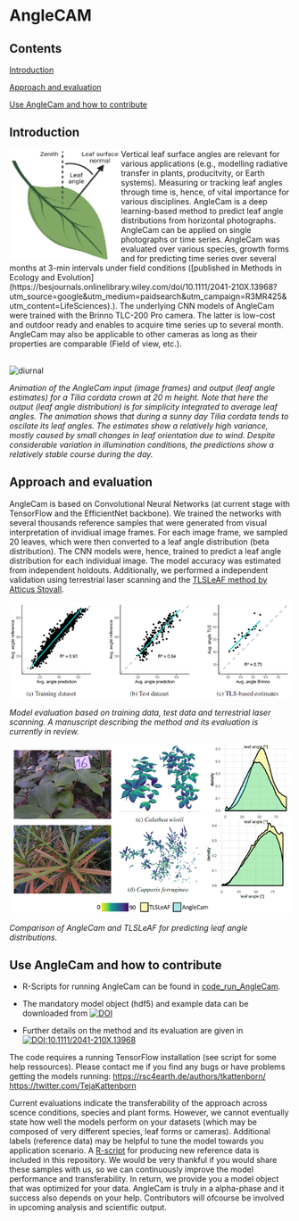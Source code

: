 # AngleCAM

## Contents

[Introduction](#Introduction)

[Approach and evaluation](#approach-and-evaluation)

[Use AngleCam and how to contribute](#Use-AngleCam-and-how-to-contribute)


## Introduction

<img align="left" width="200" height="200" src="https://github.com/tejakattenborn/AngleCAM/blob/main/illustrations_small.png">
Vertical leaf surface angles are relevant for various applications (e.g., modelling radiative transfer in plants, producitvity, or Earth systems). Measuring or tracking leaf angles through time is, hence, of vital importance for various disciplines. AngleCam is a deep learning-based method to predict leaf angle distributions from horizontal photographs. AngleCam can be applied on single photographs or time series. AngleCam was evaluated over various species, growth forms and for predicting time series over several months at 3-min intervals under field conditions ([published in Methods in Ecology and Evolution](https://besjournals.onlinelibrary.wiley.com/doi/10.1111/2041-210X.13968?utm_source=google&utm_medium=paidsearch&utm_campaign=R3MR425&utm_content=LifeSciences).). The underlying CNN models of AngleCam were trained with the Brinno TLC-200 Pro camera. The latter is low-cost and outdoor ready and enables to acquire time series up to several month. AngleCam may also be applicable to other cameras as long as their properties are comparable (Field of view, etc.).<br/>

<br/>

![diurnal](https://github.com/tejakattenborn/AngleCAM/blob/main/result_small_mod.gif)

*Animation of the AngleCam input (image frames) and output (leaf angle estimates) for a Tilia cordata crown at 20 m height. Note that here the output (leaf angle distribution) is for simplicity integrated to average leaf angles. The animation shows that during a sunny day Tilia cordata tends to oscilate its leaf angles. The estimates show a relatively high variance, mostly caused by small changes in leaf orientation due to wind. Despite considerable variation in illumination conditions, the predictions show a relatively stable course during the day.*

## Approach and evaluation

AngleCam is based on Convolutional Neural Networks (at current stage with TensorFlow and the EfficientNet backbone). We trained the networks with several thousands reference samples that were generated from visual interpretation of invidiual image frames. For each image frame, we sampled 20 leaves, which were then converted to a leaf angle distribution (beta distribution). The CNN models were, hence, trained to predict a leaf angle distribution for each individual image. The model accuracy was estimated from independent holdouts. Additionally, we performed a independent validation using terrestrial laser scanning and the [TLSLeAF method by Atticus Stovall](https://github.com/aestovall/TLSLeAF).

![val](https://github.com/tejakattenborn/AngleCAM/blob/main/AngleCam_val.png)

*Model evaluation based on training data, test data and terrestrial laser scanning. A manuscript describing the method and its evaluation is currently in review.*

![tls validation](https://github.com/tejakattenborn/AngleCAM/blob/main/tlsleaf_anglecam_comparison.png) 

*Comparison of AngleCam and TLSLeAF for predicting leaf angle distributions.*


## Use AngleCam and how to contribute

* R-Scripts for running AngleCam can be found in [code_run_AngleCam](https://github.com/tejakattenborn/AngleCAM/tree/main/code_run_AngleCam).

* The mandatory model object (hdf5) and example data can be downloaded from [![DOI](https://zenodo.org/badge/DOI/10.5281/zenodo.6812085.svg)](https://doi.org/10.5281/zenodo.6812085)

* Further details on the method and its evaluation are given in [![DOI:10.1111/2041-210X.13968](https://img.shields.io/badge/doi-10.1111%2F2041--210X.13968-red)](https://doi.org/10.1111/2041-210X.13968)

The code requires a running TensorFlow installation (see script for some help ressources). 
Please contact me if you find any bugs or have problems getting the models running:
https://rsc4earth.de/authors/tkattenborn/     https://twitter.com/TejaKattenborn

Current evaluations indicate the transferability of the approach across scence conditions, species and plant forms. However, we cannot eventually state how well the models perform on your datasets (which may be composed of very different species, leaf forms or cameras). Additional labels (reference data) may be helpful to tune the model towards you application scenario. A [R-script](https://github.com/tejakattenborn/AngleCAM/blob/main/code_manuscript/01_labelling_leaf_angles.R) for producing new reference data is included in this repository. We would be very thankful if you would share these samples with us, so we can continuously improve the model performance and transferability. In return, we provide you a model object that was optimized for your data. AngleCam is truly in a alpha-phase and it success also depends on your help. Contributors will ofcourse be involved in upcoming analysis and scientific output.
